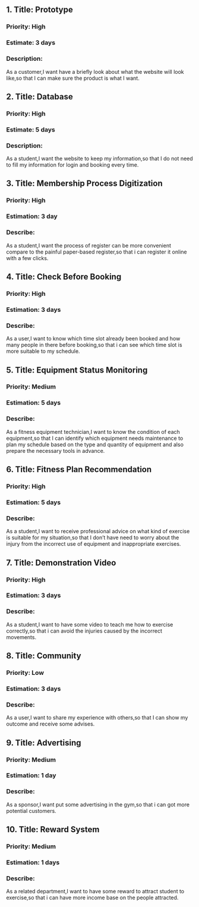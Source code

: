 ## **1. Title: Prototype** 
<h3>Priority: High</h3>
<h3>Estimate: 3 days</h3>
<h3>Description:</h3> As a customer,I want have a briefly look about what the website will look like,so that I can make sure the product is what I want.


## **2. Title: Database**
<h3>Priority: High</h3>
<h3>Estimate: 5 days</h3>
<h3>Description:</h3> As a student,I want the website to keep my information,so that I do not need to fill my information for login and booking every time.

## **3. Title: Membership Process Digitization**
<h3>Priority: High</h3>
<h3>Estimation: 3 day</h3>
<h3>Describe:</h3> As a student,I want the process of register can be more convenient compare to the painful paper-based register,so that i can register it online with a few clicks.

## **4. Title: Check Before Booking**
<h3>Priority: High</h3>
<h3>Estimation: 3 days</h3>
<h3>Describe:</h3> As a user,I want to know which time slot already been booked and how many people in there before booking,so that i can see which time slot is more suitable to my schedule.

## **5. Title: Equipment Status Monitoring**
<h3>Priority: Medium</h3>
<h3>Estimation: 5 days</h3>
<h3>Describe:</h3> As a fitness equipment technician,I want to know the condition of each equipment,so that I can identify which equipment needs maintenance to plan my schedule based on the type and quantity of equipment and also prepare the necessary tools in advance.

## **6. Title: Fitness Plan Recommendation**
<h3>Priority: High</h3>
<h3>Estimation: 5 days</h3>
<h3>Describe:</h3> As a student,I want to receive professional advice on what kind of exercise is suitable for my situation,so that I don’t have need to worry about the injury from the incorrect use of equipment and inappropriate exercises.

## **7. Title: Demonstration Video**
<h3>Priority: High</h3>
<h3>Estimation: 3 days</h3>
<h3>Describe:</h3> As a student,I want to have some video to teach me how to exercise correctly,so that i can avoid the injuries caused by the incorrect movements.

## **8. Title: Community**
<h3>Priority: Low</h3>
<h3>Estimation: 3 days</h3>
<h3>Describe:</h3> As a user,I want to share my experience with others,so that I can show my outcome and receive some advises.

## **9. Title: Advertising**
<h3>Priority: Medium</h3>
<h3>Estimation: 1 day</h3>
<h3>Describe:</h3> As a sponsor,I want put some advertising in the gym,so that i can got more potential customers.

## **10. Title: Reward System**
<h3>Priority: Medium</h3>
<h3>Estimation: 1 days</h3>
<h3>Describe:</h3> As a related department,I want to have some reward to attract student to exercise,so that i can have more income base on the people attracted. 
